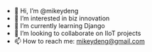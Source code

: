 - 👋 Hi, I’m @mikeydeng
- 👀 I’m interested in biz innovation 
- 🌱 I’m currently learning Django
- 💞️ I’m looking to collaborate on IIoT projects
- 📫 How to reach me: mikeydeng@gmail.com

<!---
mikeydeng/mikeydeng is a ✨ special ✨ repository because its `README.md` (this file) appears on your GitHub profile.
You can click the Preview link to take a look at your changes.
--->
